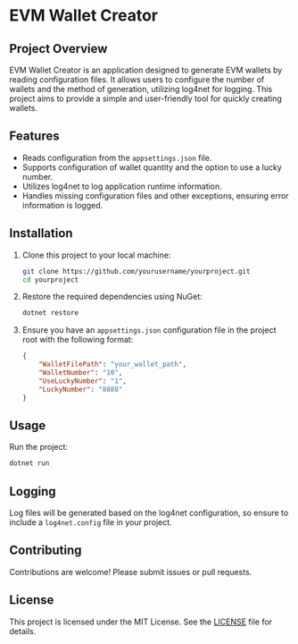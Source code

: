 # EVM Wallet Creator

## Project Overview
EVM Wallet Creator is an application designed to generate EVM wallets by reading configuration files. It allows users to configure the number of wallets and the method of generation, utilizing log4net for logging. This project aims to provide a simple and user-friendly tool for quickly creating wallets.

## Features
- Reads configuration from the `appsettings.json` file.
- Supports configuration of wallet quantity and the option to use a lucky number.
- Utilizes log4net to log application runtime information.
- Handles missing configuration files and other exceptions, ensuring error information is logged.

## Installation
1. Clone this project to your local machine:
   ```bash
   git clone https://github.com/yourusername/yourproject.git
   cd yourproject
   ```

2. Restore the required dependencies using NuGet:
   ```bash
   dotnet restore
   ```

3. Ensure you have an `appsettings.json` configuration file in the project root with the following format:
   ```json
   {
       "WalletFilePath": "your_wallet_path",
       "WalletNumber": "10",
       "UseLuckyNumber": "1",
       "LuckyNumber": "8888"
   }
   ```

## Usage
Run the project:
```bash
dotnet run
```

## Logging
Log files will be generated based on the log4net configuration, so ensure to include a `log4net.config` file in your project.

## Contributing
Contributions are welcome! Please submit issues or pull requests.

## License
This project is licensed under the MIT License. See the [LICENSE](LICENSE) file for details.
